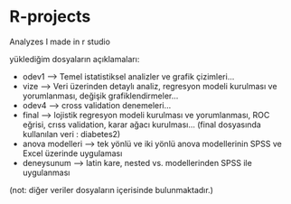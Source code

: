 # R-projects
Analyzes I made in r studio

yüklediğim dosyaların açıklamaları:

* odev1 --> Temel istatistiksel analizler ve grafik çizimleri...
* vize --> Veri üzerinden detaylı analiz, regresyon modeli kurulması ve yorumlanması, değişik grafiklendirmeler...
* odev4 --> cross validation denemeleri...
* final --> lojistik regresyon modeli kurulması ve yorumlanması, ROC eğrisi, crıss validation, karar ağacı kurulması...
(final dosyasında kullanılan veri : diabetes2)
* anova modelleri --> tek yönlü ve iki yönlü anova modellerinin SPSS ve Excel üzerinde uygulaması
* deneysunum --> latin kare, nested vs. modellerinden SPSS ile uygulanması




(not: diğer veriler dosyaların içerisinde bulunmaktadır.)




